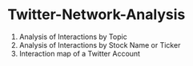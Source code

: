 # Twitter-Network-Analysis
1. Analysis of Interactions by Topic
2. Analysis of Interactions by Stock Name or Ticker
3. Interaction map of a Twitter Account
